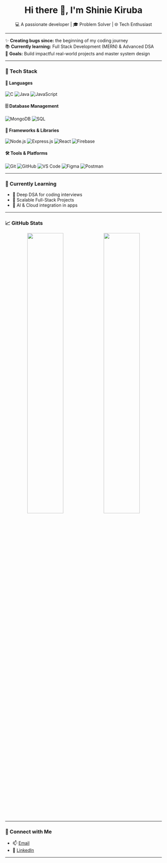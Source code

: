 <h1 align="center">Hi there 👋, I'm Shinie Kiruba</h1>
<p align="center">
  💻 A passionate developer | 🎓 Problem Solver | 🌐 Tech Enthusiast
</p>

---

✨ **Creating bugs since:** the beginning of my coding journey  
📚 **Currently learning:** Full Stack Development (MERN) & Advanced DSA  
🎯 **Goals:** Build impactful real-world projects and master system design  

---

### 💼 Tech Stack

#### 🚀 Languages
![C](https://img.shields.io/badge/C-00599C?style=flat&logo=c&logoColor=white)
![Java](https://img.shields.io/badge/Java-ED8B00?style=flat&logo=java&logoColor=white)
![JavaScript](https://img.shields.io/badge/JavaScript-F7DF1E?style=flat&logo=javascript&logoColor=black)

#### 🗄️ Database Management
![MongoDB](https://img.shields.io/badge/MongoDB-4EA94B?style=flat&logo=mongodb&logoColor=white)
![SQL](https://img.shields.io/badge/SQL-4479A1?style=flat&logo=postgresql&logoColor=white)

#### 🧩 Frameworks & Libraries
![Node.js](https://img.shields.io/badge/Node.js-339933?style=flat&logo=node.js&logoColor=white)
![Express.js](https://img.shields.io/badge/Express.js-000000?style=flat&logo=express&logoColor=white)
![React](https://img.shields.io/badge/React-61DAFB?style=flat&logo=react&logoColor=black)
![Firebase](https://img.shields.io/badge/Firebase-ffca28?style=flat&logo=firebase&logoColor=black)

#### 🛠️ Tools & Platforms
![Git](https://img.shields.io/badge/Git-F05032?style=flat&logo=git&logoColor=white)
![GitHub](https://img.shields.io/badge/GitHub-181717?style=flat&logo=github&logoColor=white)
![VS Code](https://img.shields.io/badge/VS_Code-007ACC?style=flat&logo=visual-studio-code&logoColor=white)
![Figma](https://img.shields.io/badge/Figma-F24E1E?style=flat&logo=figma&logoColor=white)
![Postman](https://img.shields.io/badge/Postman-FF6C37?style=flat&logo=postman&logoColor=white)


---

### 🧠 Currently Learning

- 🔁 Deep DSA for coding interviews  
- 🧱 Scalable Full-Stack Projects  
- 🧠 AI & Cloud integration in apps

---

### 📈 GitHub Stats

<p align="center">
  <img src="https://github-readme-stats.vercel.app/api?username=shinieeee&show_icons=true&theme=tokyonight" width="48%" />
  <img src="https://github-readme-streak-stats.herokuapp.com/?user=shinieeee&theme=tokyonight" width="48%" />
</p>

---

### 🔗 Connect with Me

- 📫 [Email](mailto:shiniekiruba30@gmail.com)
- 💼 [LinkedIn](https://www.linkedin.com/in/shinie-kiruba-6535b2257/)

---



